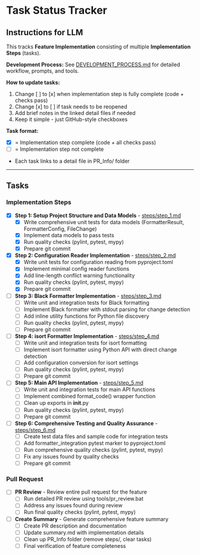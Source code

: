 # Task Status Tracker

## Instructions for LLM

This tracks **Feature Implementation** consisting of multiple **Implementation Steps** (tasks).

**Development Process:** See [DEVELOPMENT_PROCESS.md](./DEVELOPMENT_PROCESS.md) for detailed workflow, prompts, and tools.

**How to update tasks:**
1. Change [ ] to [x] when implementation step is fully complete (code + checks pass)
2. Change [x] to [ ] if task needs to be reopened
3. Add brief notes in the linked detail files if needed
4. Keep it simple - just GitHub-style checkboxes

**Task format:**
- [x] = Implementation step complete (code + all checks pass)
- [ ] = Implementation step not complete
- Each task links to a detail file in PR_Info/ folder

---

## Tasks

### Implementation Steps

- [x] **Step 1: Setup Project Structure and Data Models** - [steps/step_1.md](steps/step_1.md)
  - [x] Write comprehensive unit tests for data models (FormatterResult, FormatterConfig, FileChange)
  - [x] Implement data models to pass tests
  - [x] Run quality checks (pylint, pytest, mypy)
  - [x] Prepare git commit

- [x] **Step 2: Configuration Reader Implementation** - [steps/step_2.md](steps/step_2.md)
  - [x] Write unit tests for configuration reading from pyproject.toml
  - [x] Implement minimal config reader functions
  - [x] Add line-length conflict warning functionality
  - [x] Run quality checks (pylint, pytest, mypy)
  - [x] Prepare git commit

- [ ] **Step 3: Black Formatter Implementation** - [steps/step_3.md](steps/step_3.md)
  - [ ] Write unit and integration tests for Black formatting
  - [ ] Implement Black formatter with stdout parsing for change detection
  - [ ] Add inline utility functions for Python file discovery
  - [ ] Run quality checks (pylint, pytest, mypy)
  - [ ] Prepare git commit

- [ ] **Step 4: isort Formatter Implementation** - [steps/step_4.md](steps/step_4.md)
  - [ ] Write unit and integration tests for isort formatting
  - [ ] Implement isort formatter using Python API with direct change detection
  - [ ] Add configuration conversion for isort settings
  - [ ] Run quality checks (pylint, pytest, mypy)
  - [ ] Prepare git commit

- [ ] **Step 5: Main API Implementation** - [steps/step_5.md](steps/step_5.md)
  - [ ] Write unit and integration tests for main API functions
  - [ ] Implement combined format_code() wrapper function
  - [ ] Clean up exports in __init__.py
  - [ ] Run quality checks (pylint, pytest, mypy)
  - [ ] Prepare git commit

- [ ] **Step 6: Comprehensive Testing and Quality Assurance** - [steps/step_6.md](steps/step_6.md)
  - [ ] Create test data files and sample code for integration tests
  - [ ] Add formatter_integration pytest marker to pyproject.toml
  - [ ] Run comprehensive quality checks (pylint, pytest, mypy)
  - [ ] Fix any issues found by quality checks
  - [ ] Prepare git commit

### Pull Request

- [ ] **PR Review** - Review entire pull request for the feature
  - [ ] Run detailed PR review using tools/pr_review.bat
  - [ ] Address any issues found during review
  - [ ] Run final quality checks (pylint, pytest, mypy)

- [ ] **Create Summary** - Generate comprehensive feature summary
  - [ ] Create PR description and documentation
  - [ ] Update summary.md with implementation details
  - [ ] Clean up PR_Info folder (remove steps/, clear tasks)
  - [ ] Final verification of feature completeness
